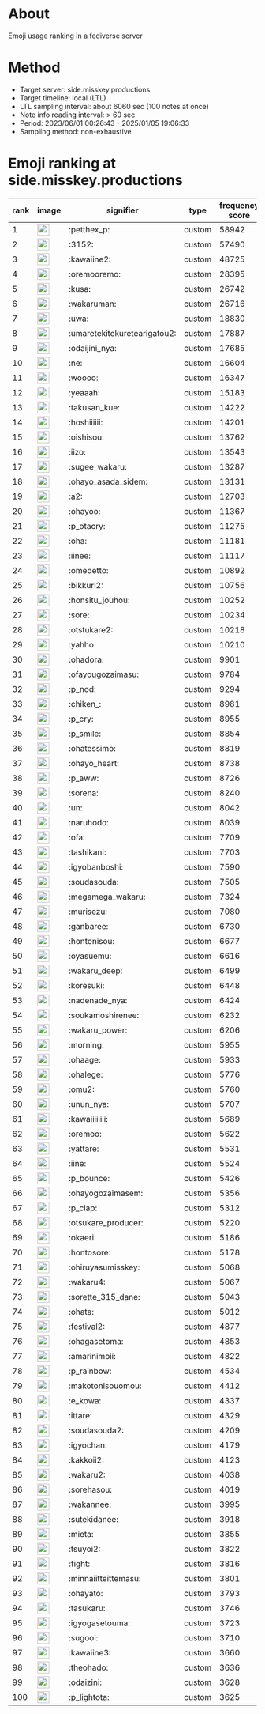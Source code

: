 # About
Emoji usage ranking in a fediverse server

# Method
- Target server: side.misskey.productions
- Target timeline: local (LTL)
- LTL sampling interval: about 6060 sec (100 notes at once)
- Note info reading interval: > 60 sec
- Period: 2023/06/01 00:26:43 - 2025/01/05 19:06:33 
- Sampling method: non-exhaustive

# Emoji ranking at side.misskey.productions

|rank|image|signifier|type|frequency score|
|----|----|----|----|----|
|1|<img height="24" src="https://side.misskey.productions/emoji/petthex_p.webp">|:petthex_p:|custom|58942|
|2|<img height="24" src="https://side.misskey.productions/emoji/3152.webp">|:3152:|custom|57490|
|3|<img height="24" src="https://side.misskey.productions/emoji/kawaiine2.webp">|:kawaiine2:|custom|48725|
|4|<img height="24" src="https://side.misskey.productions/emoji/oremooremo.webp">|:oremooremo:|custom|28395|
|5|<img height="24" src="https://side.misskey.productions/emoji/kusa.webp">|:kusa:|custom|26742|
|6|<img height="24" src="https://side.misskey.productions/emoji/wakaruman.webp">|:wakaruman:|custom|26716|
|7|<img height="24" src="https://side.misskey.productions/emoji/uwa.webp">|:uwa:|custom|18830|
|8|<img height="24" src="https://side.misskey.productions/emoji/umaretekitekuretearigatou2.webp">|:umaretekitekuretearigatou2:|custom|17887|
|9|<img height="24" src="https://side.misskey.productions/emoji/odaijini_nya.webp">|:odaijini_nya:|custom|17685|
|10|<img height="24" src="https://side.misskey.productions/emoji/ne.webp">|:ne:|custom|16604|
|11|<img height="24" src="https://side.misskey.productions/emoji/woooo.webp">|:woooo:|custom|16347|
|12|<img height="24" src="https://side.misskey.productions/emoji/yeaaah.webp">|:yeaaah:|custom|15183|
|13|<img height="24" src="https://side.misskey.productions/emoji/takusan_kue.webp">|:takusan_kue:|custom|14222|
|14|<img height="24" src="https://side.misskey.productions/emoji/hoshiiiiii.webp">|:hoshiiiiii:|custom|14201|
|15|<img height="24" src="https://side.misskey.productions/emoji/oishisou.webp">|:oishisou:|custom|13762|
|16|<img height="24" src="https://side.misskey.productions/emoji/iizo.webp">|:iizo:|custom|13543|
|17|<img height="24" src="https://side.misskey.productions/emoji/sugee_wakaru.webp">|:sugee_wakaru:|custom|13287|
|18|<img height="24" src="https://side.misskey.productions/emoji/ohayo_asada_sidem.webp">|:ohayo_asada_sidem:|custom|13131|
|19|<img height="24" src="https://side.misskey.productions/emoji/a2.webp">|:a2:|custom|12703|
|20|<img height="24" src="https://side.misskey.productions/emoji/ohayoo.webp">|:ohayoo:|custom|11367|
|21|<img height="24" src="https://side.misskey.productions/emoji/p_otacry.webp">|:p_otacry:|custom|11275|
|22|<img height="24" src="https://side.misskey.productions/emoji/oha.webp">|:oha:|custom|11181|
|23|<img height="24" src="https://side.misskey.productions/emoji/iinee.webp">|:iinee:|custom|11117|
|24|<img height="24" src="https://side.misskey.productions/emoji/omedetto.webp">|:omedetto:|custom|10892|
|25|<img height="24" src="https://side.misskey.productions/emoji/bikkuri2.webp">|:bikkuri2:|custom|10756|
|26|<img height="24" src="https://side.misskey.productions/emoji/honsitu_jouhou.webp">|:honsitu_jouhou:|custom|10252|
|27|<img height="24" src="https://side.misskey.productions/emoji/sore.webp">|:sore:|custom|10234|
|28|<img height="24" src="https://side.misskey.productions/emoji/otstukare2.webp">|:otstukare2:|custom|10218|
|29|<img height="24" src="https://side.misskey.productions/emoji/yahho.webp">|:yahho:|custom|10210|
|30|<img height="24" src="https://side.misskey.productions/emoji/ohadora.webp">|:ohadora:|custom|9901|
|31|<img height="24" src="https://side.misskey.productions/emoji/ofayougozaimasu.webp">|:ofayougozaimasu:|custom|9784|
|32|<img height="24" src="https://side.misskey.productions/emoji/p_nod.webp">|:p_nod:|custom|9294|
|33|<img height="24" src="https://side.misskey.productions/emoji/chiken_.webp">|:chiken_:|custom|8981|
|34|<img height="24" src="https://side.misskey.productions/emoji/p_cry.webp">|:p_cry:|custom|8955|
|35|<img height="24" src="https://side.misskey.productions/emoji/p_smile.webp">|:p_smile:|custom|8854|
|36|<img height="24" src="https://side.misskey.productions/emoji/ohatessimo.webp">|:ohatessimo:|custom|8819|
|37|<img height="24" src="https://side.misskey.productions/emoji/ohayo_heart.webp">|:ohayo_heart:|custom|8738|
|38|<img height="24" src="https://side.misskey.productions/emoji/p_aww.webp">|:p_aww:|custom|8726|
|39|<img height="24" src="https://side.misskey.productions/emoji/sorena.webp">|:sorena:|custom|8240|
|40|<img height="24" src="https://side.misskey.productions/emoji/un.webp">|:un:|custom|8042|
|41|<img height="24" src="https://side.misskey.productions/emoji/naruhodo.webp">|:naruhodo:|custom|8039|
|42|<img height="24" src="https://side.misskey.productions/emoji/ofa.webp">|:ofa:|custom|7709|
|43|<img height="24" src="https://side.misskey.productions/emoji/tashikani.webp">|:tashikani:|custom|7703|
|44|<img height="24" src="https://side.misskey.productions/emoji/igyobanboshi.webp">|:igyobanboshi:|custom|7590|
|45|<img height="24" src="https://side.misskey.productions/emoji/soudasouda.webp">|:soudasouda:|custom|7505|
|46|<img height="24" src="https://side.misskey.productions/emoji/megamega_wakaru.webp">|:megamega_wakaru:|custom|7324|
|47|<img height="24" src="https://side.misskey.productions/emoji/murisezu.webp">|:murisezu:|custom|7080|
|48|<img height="24" src="https://side.misskey.productions/emoji/ganbaree.webp">|:ganbaree:|custom|6730|
|49|<img height="24" src="https://side.misskey.productions/emoji/hontonisou.webp">|:hontonisou:|custom|6677|
|50|<img height="24" src="https://side.misskey.productions/emoji/oyasuemu.webp">|:oyasuemu:|custom|6616|
|51|<img height="24" src="https://side.misskey.productions/emoji/wakaru_deep.webp">|:wakaru_deep:|custom|6499|
|52|<img height="24" src="https://side.misskey.productions/emoji/koresuki.webp">|:koresuki:|custom|6448|
|53|<img height="24" src="https://side.misskey.productions/emoji/nadenade_nya.webp">|:nadenade_nya:|custom|6424|
|54|<img height="24" src="https://side.misskey.productions/emoji/soukamoshirenee.webp">|:soukamoshirenee:|custom|6232|
|55|<img height="24" src="https://side.misskey.productions/emoji/wakaru_power.webp">|:wakaru_power:|custom|6206|
|56|<img height="24" src="https://side.misskey.productions/emoji/morning.webp">|:morning:|custom|5955|
|57|<img height="24" src="https://side.misskey.productions/emoji/ohaage.webp">|:ohaage:|custom|5933|
|58|<img height="24" src="https://side.misskey.productions/emoji/ohalege.webp">|:ohalege:|custom|5776|
|59|<img height="24" src="https://side.misskey.productions/emoji/omu2.webp">|:omu2:|custom|5760|
|60|<img height="24" src="https://side.misskey.productions/emoji/unun_nya.webp">|:unun_nya:|custom|5707|
|61|<img height="24" src="https://side.misskey.productions/emoji/kawaiiiiiiii.webp">|:kawaiiiiiiii:|custom|5689|
|62|<img height="24" src="https://side.misskey.productions/emoji/oremoo.webp">|:oremoo:|custom|5622|
|63|<img height="24" src="https://side.misskey.productions/emoji/yattare.webp">|:yattare:|custom|5531|
|64|<img height="24" src="https://side.misskey.productions/emoji/iine.webp">|:iine:|custom|5524|
|65|<img height="24" src="https://side.misskey.productions/emoji/p_bounce.webp">|:p_bounce:|custom|5426|
|66|<img height="24" src="https://side.misskey.productions/emoji/ohayogozaimasem.webp">|:ohayogozaimasem:|custom|5356|
|67|<img height="24" src="https://side.misskey.productions/emoji/p_clap.webp">|:p_clap:|custom|5312|
|68|<img height="24" src="https://side.misskey.productions/emoji/otsukare_producer.webp">|:otsukare_producer:|custom|5220|
|69|<img height="24" src="https://side.misskey.productions/emoji/okaeri.webp">|:okaeri:|custom|5186|
|70|<img height="24" src="https://side.misskey.productions/emoji/hontosore.webp">|:hontosore:|custom|5178|
|71|<img height="24" src="https://side.misskey.productions/emoji/ohiruyasumisskey.webp">|:ohiruyasumisskey:|custom|5068|
|72|<img height="24" src="https://side.misskey.productions/emoji/wakaru4.webp">|:wakaru4:|custom|5067|
|73|<img height="24" src="https://side.misskey.productions/emoji/sorette_315_dane.webp">|:sorette_315_dane:|custom|5043|
|74|<img height="24" src="https://side.misskey.productions/emoji/ohata.webp">|:ohata:|custom|5012|
|75|<img height="24" src="https://side.misskey.productions/emoji/festival2.webp">|:festival2:|custom|4877|
|76|<img height="24" src="https://side.misskey.productions/emoji/ohagasetoma.webp">|:ohagasetoma:|custom|4853|
|77|<img height="24" src="https://side.misskey.productions/emoji/amarinimoii.webp">|:amarinimoii:|custom|4822|
|78|<img height="24" src="https://side.misskey.productions/emoji/p_rainbow.webp">|:p_rainbow:|custom|4534|
|79|<img height="24" src="https://side.misskey.productions/emoji/makotonisouomou.webp">|:makotonisouomou:|custom|4412|
|80|<img height="24" src="https://side.misskey.productions/emoji/e_kowa.webp">|:e_kowa:|custom|4337|
|81|<img height="24" src="https://side.misskey.productions/emoji/ittare.webp">|:ittare:|custom|4329|
|82|<img height="24" src="https://side.misskey.productions/emoji/soudasouda2.webp">|:soudasouda2:|custom|4209|
|83|<img height="24" src="https://side.misskey.productions/emoji/igyochan.webp">|:igyochan:|custom|4179|
|84|<img height="24" src="https://side.misskey.productions/emoji/kakkoii2.webp">|:kakkoii2:|custom|4123|
|85|<img height="24" src="https://side.misskey.productions/emoji/wakaru2.webp">|:wakaru2:|custom|4038|
|86|<img height="24" src="https://side.misskey.productions/emoji/sorehasou.webp">|:sorehasou:|custom|4019|
|87|<img height="24" src="https://side.misskey.productions/emoji/wakannee.webp">|:wakannee:|custom|3995|
|88|<img height="24" src="https://side.misskey.productions/emoji/sutekidanee.webp">|:sutekidanee:|custom|3918|
|89|<img height="24" src="https://side.misskey.productions/emoji/mieta.webp">|:mieta:|custom|3855|
|90|<img height="24" src="https://side.misskey.productions/emoji/tsuyoi2.webp">|:tsuyoi2:|custom|3822|
|91|<img height="24" src="https://side.misskey.productions/emoji/fight.webp">|:fight:|custom|3816|
|92|<img height="24" src="https://side.misskey.productions/emoji/minnaiitteittemasu.webp">|:minnaiitteittemasu:|custom|3801|
|93|<img height="24" src="https://side.misskey.productions/emoji/ohayato.webp">|:ohayato:|custom|3793|
|94|<img height="24" src="https://side.misskey.productions/emoji/tasukaru.webp">|:tasukaru:|custom|3746|
|95|<img height="24" src="https://side.misskey.productions/emoji/igyogasetouma.webp">|:igyogasetouma:|custom|3723|
|96|<img height="24" src="https://side.misskey.productions/emoji/sugooi.webp">|:sugooi:|custom|3710|
|97|<img height="24" src="https://side.misskey.productions/emoji/kawaiine3.webp">|:kawaiine3:|custom|3660|
|98|<img height="24" src="https://side.misskey.productions/emoji/theohado.webp">|:theohado:|custom|3636|
|99|<img height="24" src="https://side.misskey.productions/emoji/odaizini.webp">|:odaizini:|custom|3628|
|100|<img height="24" src="https://side.misskey.productions/emoji/p_lightota.webp">|:p_lightota:|custom|3625|
